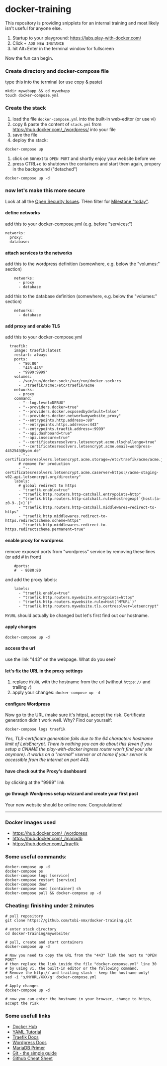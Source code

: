 # docker-training

This repository is providing snipplets for an internal training and most likely isn't useful for anyone else.

1) Startup to your playground: https://labs.play-with-docker.com/
1) Click `+ ADD NEW INSTANCE`
1) hit Alt+Enter in the terminal window for fullscreen

Now the fun can begin.

### Create directory and docker-compose file
type this into the terminal (or use copy & paste)
```
mkdir mywebapp && cd mywebapp
touch docker-compose.yml
```

### Create the stack
1) load the file `docker-compose.yml` into the built-in web-editor (or use vi)
1) copy & paste the content of `stack.yml` from https://hub.docker.com/_/wordpress/ into your file
1) save the file
1) deploy the stack:
```
docker-compose up
```
1) click on `80`next to `OPEN PORT` and shortly enjoy your website before we
1) press CTRL+c to shutdown the containers and start them again, propery in the background ("detached")
```
docker-compose up -d
```


### now let's make this more secure
Look at all the [Open Security Issues](https://github.com/tobi-nmx/docker-training/issues?q=is%3Aopen+is%3Aissue+label%3Asecurity). THen filter for [Milestone "today"](https://github.com/tobi-nmx/docker-training/issues?q=is%3Aopen+is%3Aissue+label%3Asecurity+milestone%3Atoday).

#### define networks
add this to your docker-compose.yml (e.g. before "services:")
```
networks:
  proxy:
  database:
```
#### attach services to the networks
add this to the wordpress definition (somewhere, e.g. below the "volumes:" section)
```
    networks:
      - proxy
      - database
```

add this to the database definition (somewhere, e.g. below the "volumes:" section)
```
    networks:
      - database
```

#### add proxy and enable TLS
add this to your docker-compose.yml
```
  traefik:
    image: traefik:latest
    restart: always
    ports:
      - "80:80"
      - "443:443"
      - "9999:9999"
    volumes:
      - /var/run/docker.sock:/var/run/docker.sock:ro
      - ./traefik/acme:/etc/traefik/acme
    networks:
      - proxy
    command:
      - "--log.level=DEBUG"
      - "--providers.docker=true"
      - "--providers.docker.exposedbydefault=false"
      - "--providers.docker.network=mywebsite_proxy"
      - "--entrypoints.http.address=:80"
      - "--entrypoints.https.address=:443"
      - "--entrypoints.traefik.address=:9999"
      - "--api.dashboard=true"
      - "--api.insecure=true"
      - "--certificatesresolvers.letsencrypt.acme.tlschallenge=true"
      - "--certificatesresolvers.letsencrypt.acme.email=wordpress-4452543@byom.de"
      - "--certificatesresolvers.letsencrypt.acme.storage=/etc/traefik/acme/acme.json"
      # remove for production
      - "--certificatesresolvers.letsencrypt.acme.caserver=https://acme-staging-v02.api.letsencrypt.org/directory"
    labels:
      # global redirect to https
      - "traefik.enable=true"
      - "traefik.http.routers.http-catchall.entrypoints=http"
      - "traefik.http.routers.http-catchall.rule=hostregexp(`{host:[a-z0-9-.]+}`)"
      - "traefik.http.routers.http-catchall.middlewares=redirect-to-https"
      - "traefik.http.middlewares.redirect-to-https.redirectscheme.scheme=https"
      - "traefik.http.middlewares.redirect-to-https.redirectscheme.permanent=true"
```

#### enable proxy for wordpress
remove exposed ports from "wordpress" service by removing these lines (or add # in front)
```
    #ports:
    #  - 8080:80
```

and add the proxy labels:
```
    labels:
      - "traefik.enable=true"
      - "traefik.http.routers.mywebsite.entrypoints=https"
      - "traefik.http.routers.mywebsite.rule=Host(`MYURL`)"
      - "traefik.http.routers.mywebsite.tls.certresolver=letsencrypt"
```
`MYURL` should actually be changed but let's first find out our hostname.

#### apply changes
```
docker-compose up -d
```

#### access the url
use the link "443" on the webpage. What do you see?

#### let's fix the URL in the proxy settings
1) replace `MYURL` with the hostname from the url (without `https://` and trailing `/`)
2) apply your changes: `docker-compose up -d`

#### configure Wordpress
Now go to the URL (make sure it's https), accept the risk. Certificate generation didn't work well. Why? Find our yourself:
```
docker-compose logs traefik
```

*Yes, TLS-certificate generation fails due to the 64 characters hostname limit of LetsEncrypt. There is nothing you can do about this (even if you setup a CNAME the play-with-docker ingress router won't find your site anymore). It works on a "normal" vserver or at home if your server is accessible from the internet on port 443.*

#### have check out the Proxy's dashboard
by clicking at the "9999" link

#### go through Wordpress setup wizzard and create your first post
Your new website should be online now. Congratulations!

---

### Docker images used
- https://hub.docker.com/_/wordpress
- https://hub.docker.com/_/mariadb
- https://hub.docker.com/_/traefik


### Some useful commands:
```
docker-compose up -d
docker-compose ps
docker-compose logs [service]
docker-compose restart [service]
docker-compose down
docker-compose exec [container] sh
docker-compose pull && docker-compose up -d
```


### Cheating: finishing under 2 minutes
```
# pull repository
git clone https://github.com/tobi-nmx/docker-training.git

# enter stack directory
cd docker-training/mywebsite/

# pull, create and start containers
docker-compose up -d

# Now you need to copy the URL from the "443" link the next to "OPEN PORT"
# then replace the link inside the file "docker-compose.yml" line 30
# by using vi, the built-in editor or the following command.
# Remove the http:// and trailing slash - keep the hostname only!
sed -i 's/MYURL/XXX/g' docker-compose.yml

# Apply changes
docker-compose up -d

# now you can enter the hostname in your browser, change to https, accept the risk
```

### Some usefull links
- [Docker Hub](https://hub.docker.com/)
- [YAML Tutorial](https://rollout.io/blog/yaml-tutorial-everything-you-need-get-started/)
- [Traefik Docs](https://docs.traefik.io/)
- [Wordpress Docs](https://developer.wordpress.org/)
- [MariaDB Primer](https://mariadb.com/kb/en/a-mariadb-primer/)
- [Git - the simple guide](https://rogerdudler.github.io/git-guide/)
- [Github Cheat Sheet](https://github.github.com/training-kit/downloads/github-git-cheat-sheet.pdf)

